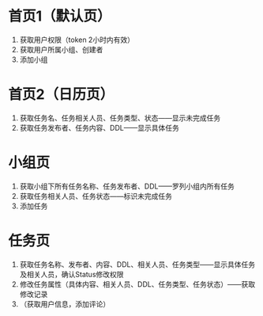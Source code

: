 # 首页1（默认页）
1. 获取用户权限（token 2小时内有效）
2. 获取用户所属小组、创建者
3. 添加小组

# 首页2（日历页）
1. 获取任务名、任务相关人员、任务类型、状态——显示未完成任务
2. 获取任务发布者、任务内容、DDL——显示具体任务

# 小组页
1. 获取小组下所有任务名称、任务发布者、DDL——罗列小组内所有任务
2. 获取任务相关人员、任务状态——标识未完成任务
3. 添加任务

# 任务页
1. 获取任务名称、发布者、内容、DDL、相关人员、任务类型——显示具体任务及相关人员，确认Status修改权限
2. 修改任务属性（具体内容、相关人员、DDL、任务类型、任务状态）——获取修改记录
3. （获取用户信息，添加评论）
